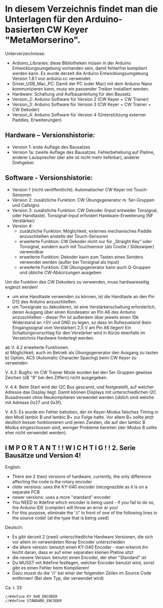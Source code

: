 # In diesem Verzeichnis findet man die Unterlagen für den Arduino-basierten CW Keyer "MetaMorserino".

Unterverzeichnisse:
- Arduino_Libraries: diese Bibliotheken müsen in der Arduino Entwicklungsumgebung
	  vorhanden sein, damit fehlerfrei kompiliert werden kann. Es wurde derzeit die Arduino
	  Entwicklungsumgebung Version 1.8.1 von arduino.cc verwendet.
- Driver_USB_Mac_PC: Damit der PC (oder Mac) mit dem Arduino Nano kommunizieren kann,
	  muss ein passender Treiber installiert werden.
- Hardware: Schaltung und Aufbauanleitung für den Bausatz.
- Version_2: Arduino Software für Version 2 (CW Keyer + CW Trainer)
- Version_3: Arduino Software für Version 3 (CW Keyer + CW Trainer + CW Dekoder)
- Version_4: Arduino Software für Version 4 (Unterstützung externer Paddles, Erweiterungen)

## Hardware – Versionshistorie:

- Version 1: erste Auflage des Bausatzes
- Version 1a: zweite Auflage des Bausatzes. Fehlerbehebung auf Platine, anderer Lautsprecher (der alte ist 
	    nicht mehr lieferbar), anderer Drehgeber.

## Software - Versionshistorie:

- Version 1 (nicht veröffentlicht): 
	Automatischer CW Keyer mit Touch-Sensoren
- Version 2: zusätzliche Funktion: CW Übungsgenerator m. 5er-Gruppen und Callsigns
- Version 3: zusätzliche Funktion: CW Dekoder (Input entweder Tonsignal, oder Handtaste). Tonsignal-Input 
	   erfordert Hardware-Erweiterung (NF Verstärker)
- Version 4: 
	- zusätzliche Funktion: Möglichkeit, externes mechanisches Paddle anzuschließen anstelle der 
	                         Touch-Sensoren
	- erweiterte Funktion: CW Dekoder nicht nur für „Straight Key“ oder Tonsignal, sondern auch mit 
			        Touchsensor (als Cootie / Sideswiper) verwendbar
	- erweiterte Funktion: Dekoder kann zum Tasten eines Senders verwendet werden (außer bei Tonsignal 
				als Input)
	- erweiterte Funktion: CW Übungsgenerator kann auch Q-Gruppen und übliche CW-Abkürzungen ausgeben

Um die Funktion des CW Dekoders zu verwenden, muss hardwareseitig ergänzt werden!

- um eine Handtaste verwenden zu können, ist die Handtaste an den Pin D12 des Arduino anzuschließen.
- um Tonsignale zu dekodieren, ist eine Verstärkerschaltung erforderlich, deren Ausgang über
  einen Kondesator an Pin A6 des Arduino anzuschließen - dieser Pin ist außerdem über jeweils
  einen 10k Widerstand an +5V und GND zu legen, so dass im Ruhezustand (kein Eingangssignal vom
  Verstärker) 2,5 V am Pin A6 liegen!
  Ein Schaltungsvorschlag für den Verstärker wird in Kürze ebenfalls im Verzeichnis Hardware
  hinterlegt werden.

ab V. 4.2 erweiterte Funktionen:   
	a) Möglichkeit, auch im Betrieb als Übungsgenerator den Ausgang zu tasten  
	b) Option, ACS (Automatic Character Spacing) beim CW Keyer zu verwenden

V. 4.3: Bugfix: im CW Trainer Mode wurden bei den 5er Gruppen gewisse Zeichen (zB "9" bei den Ziffern) nicht 
		ausgegeben.

V. 4.4: Beim Start wird der I2C Bus gescannt, und festgestellt, auf welcher Adresse das Display liegt. Damit können
		Displays mit unterschiedlichen I2C Busadressen ohne Neukompilieren verwendet werden 
		(üblich sind welche mit Adresse 0x27 und 0x3f).

V. 4.5: Es wurde ein Fehler behoben, der im Keyer-Modus falsches Timing in den Modi Iambic B und Iambic B+ zur 
		Folge hatte. Vor allem B+ sollte jetzt deutlich besser funktionieren und jenen Zwisten, die auf
		den Iambic B Modus eingeschossen sind, weniger Probleme bereiten (der Modus B sollte eher nicht 
		verwendet werden).

## I M P O R T A N T ! !   W I C H T I G ! !  2. Serie Bausätze und Version 4!
English:
  * There are 2 (two) versions of hardware, currently, the only difference affecting the code is the
    rotary encoder
  * older versions: uses the KY-040 encoder (recognazible as it is on a separate PCB
  * newer versions: uses a more "standard" encoder
  * You NEED to #define which encoder is being used - if you fail to do so, the Arduino IDE (compiler) will 
    throw an error ar you!
  * For this purpose, eliminate the '//' in front of one of the following lines in the source code! (at the 
    type that is being used)

Deutsch: 
  * Es gibt derzeit 2 (zwei) unterschiedliche Hardware Versionen, die sich vor allem im verwendeten 
    Roray Encoder unterscheiden
  * die ältere version: benutzt einen KY-040 Encoder - man erkennt ihn leicht daran, dass er auf einer 
    separaten kleinen Platine sitzt
  * die neuere Version: benutzt einen Encoder, der eher "Standard" ist
  * Du MUSST mit #define festlegen, welcher Encoder benutzt wird, sonst gibt es einen Fehler beim Kompilieren!
  * Dazu musst du die '//' bei einer der folgenden Zeilen im Source Code entfernen! (Bei dem Typ, der 
    verwendet wird)

Ca. l. 33

	//#define KY_040_ENCODER
	//#define STANDARD_ENCODER
  
